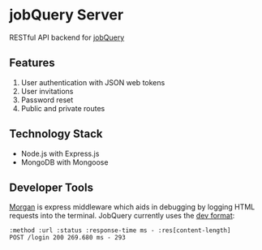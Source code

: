 # jobQuery Server

RESTful API backend for [jobQuery](http://jqapp.azurewebsites.net/)

## Features

1. User authentication with JSON web tokens
2. User invitations
3. Password reset
4. Public and private routes

## Technology Stack

- Node.js with Express.js
- MongoDB with Mongoose

## Developer Tools
[Morgan](https://github.com/expressjs/morgan) is express middleware which aids in debugging by logging HTML requests into the terminal. JobQuery currently uses the [dev format](https://github.com/expressjs/morgan#dev):

    :method :url :status :response-time ms - :res[content-length]
    POST /login 200 269.680 ms - 293

